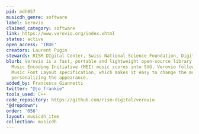 ```yaml
---
pid: mdh057
musicdh_genre: software
label: Verovio
claimed_category: software
link: https://www.verovio.org/index.xhtml
status: active
open_access: 'TRUE'
creators: Laurent Pugin
stewards: RISM DIgital Center, Swiss National Science Foundation, Digital Mozart Edition
blurb: Verovio is a fast, portable and lightweight open-source library for engraving
  Music Encoding Initiative (MEI) music scores into SVG. Verovio follows the Standard
  Music Font Layout specification, which makes it easy to change the music font for
  personalizing the appearance.
added_by: Francesca Giannetti
twitter: "@jo_frankie"
tools_used: C++
code_repository: https://github.com/rism-digital/verovio
"@dropdown": 
order: '056'
layout: musicdh_item
collection: musicdh
---
```

